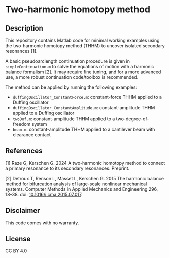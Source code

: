 # Two-harmonic homotopy method

## Description

This repository contains Matlab code for minimal working examples using the two-harmonic homotopy method (THHM) to uncover isolated secondary resonances [1].

A basic pseudoarclength continuation procedure is given in `simpleContinuation.m` to solve the equations of motion with a harmonic balance formalism [2]. It may require fine tuning, and for a more advanced use, a more robust continuation code/toolbox is recommended.

The method can be applied by running the following examples:
* `duffingOscillator_ConstantForce.m`: constant-force THHM applied to a Duffing oscillator
* `duffingOscillator_ConstantAmplitude.m`: constant-amplitude THHM applied to a Duffing oscillator
* `twoDof.m`: constant-amplitude THHM applied to a two-degree-of-freedom system
* `beam.m`: constant-amplitude THHM applied to a cantilever beam with clearance contact

## References

[1] Raze G, Kerschen G. 2024 A two-harmonic homotopy method to connect a primary resonance to its secondary resonances. Preprint.

[2] Detroux T, Renson L, Masset L, Kerschen G. 2015 The harmonic balance method for bifurcation analysis of large-scale nonlinear mechanical systems. Computer Methods in Applied Mechanics and Engineering 296, 18–38. doi: [10.1016/j.cma.2015.07.017](https://doi.org/10.1016/j.cma.2015.07.017).

## Disclaimer
This code comes with no warranty.

## License
CC BY 4.0

